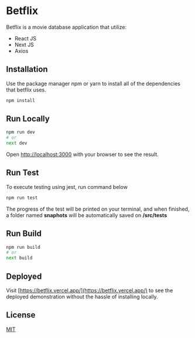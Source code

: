 # Betflix

Betflix is a movie database application that utilize:
- React JS
- Next JS
- Axios

## Installation

Use the package manager npm or yarn to install all of the dependencies that betflix uses.

```bash
npm install
```

## Run Locally

```python
npm run dev
# or
next dev
```

Open [http://localhost:3000](http://localhost:3000) with your browser to see the result.

## Run Test
To execute testing using jest, run command below
```python
npm run test
```
The progress of the test will be printed on your terminal, and when finished, a folder named **__snaphots__** will be automatically saved on **/src/tests**

## Run Build
```python
npm run build
# or
next build
```

## Deployed
Visit [https://betflix.vercel.app/](https://betflix.vercel.app/) to see the deployed demonstration without the hassle of installing locally.

## License
[MIT](https://choosealicense.com/licenses/mit/)